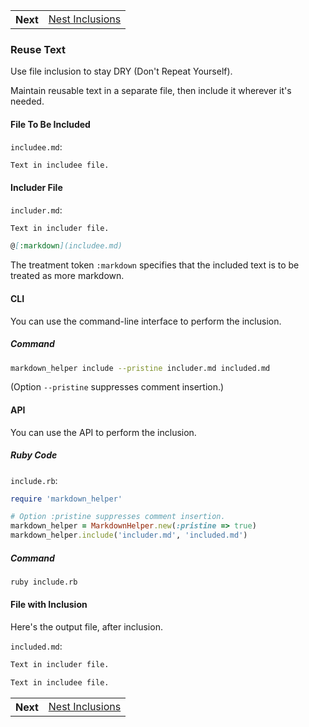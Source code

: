 <table>            <tr>
              <th>Next</th>
              <td><a href="../nest_inclusions/use_case.md">Nest Inclusions</a></td>
            </tr>

</table>

### Reuse Text

Use file inclusion to stay DRY (Don't Repeat Yourself).

Maintain reusable text in a separate file, then include it wherever it's needed.

#### File To Be Included

```includee.md```:
```markdown
Text in includee file.
```

#### Includer File

```includer.md```:
```markdown
Text in includer file.

@[:markdown](includee.md)

```

The treatment token ```:markdown``` specifies that the included text is to be treated as more markdown.

#### CLI

You can use the command-line interface to perform the inclusion.

##### Command

```sh
markdown_helper include --pristine includer.md included.md
```

(Option ```--pristine``` suppresses comment insertion.)

#### API

You can use the API to perform the inclusion.

##### Ruby Code

```include.rb```:
```ruby
require 'markdown_helper'

# Option :pristine suppresses comment insertion.
markdown_helper = MarkdownHelper.new(:pristine => true)
markdown_helper.include('includer.md', 'included.md')
```

##### Command

```sh
ruby include.rb
```

#### File with Inclusion

Here's the output file, after inclusion.

```included.md```:
```markdown
Text in includer file.

Text in includee file.

```

<table>            <tr>
              <th>Next</th>
              <td><a href="../nest_inclusions/use_case.md">Nest Inclusions</a></td>
            </tr>

</table>
